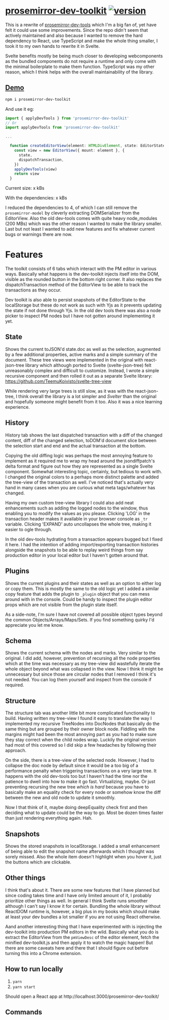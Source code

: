 # [prosemirror-dev-toolkit](https://teemukoivisto.github.io/prosemirror-dev-toolkit/) [![version](https://img.shields.io/npm/v/prosemirror-dev-toolkit?style=flat-square)](https://www.npmjs.com/package/prosemirror-dev-toolkit)

This is a rewrite of [prosemirror-dev-tools](https://github.com/d4rkr00t/prosemirror-dev-tools) which I'm a big fan of, yet have felt it could use some improvements. Since the repo didn't seem that actively maintained and also because I wanted to remove the hard dependency to React, use TypeScript and make the whole thing smaller, I took it to my own hands to rewrite it in Svelte.

Svelte benefits mostly be being much closer to developing webcomponents as the bundled components do not require a runtime and only come with the minimal boilerplate to make them function. TypeScript was my other reason, which I think helps with the overall maintainability of the library.

## [Demo](https://teemukoivisto.github.io/prosemirror-dev-toolkit/)

```sh
npm i prosemirror-dev-toolkit
```

And use it eg:

```ts
import { applyDevTools } from 'prosemirror-dev-toolkit'
// Or
import applyDevTools from 'prosemirror-dev-toolkit'

...

  function createEditorView(element: HTMLDivElement, state: EditorState) {
    const view = new EditorView({ mount: element }, {
      state,
      dispatchTransaction,
    })
    applyDevTools(view)
    return view
  }
```

Current size: x kBs

With the dependencies: x kBs

I reduced the dependencies to 4, of which I can still remove the `prosemirror-model` by cleverly extracting DOMSerializer from the EditorView. Also the old dev-tools comes with quite heavy node_modules (200 MBs) which was the other reason I wanted to make the library smaller. Last but not least I wanted to add new features and fix whatever current bugs or warnings there are now.

# Features

The toolkit consists of 6 tabs which interact with the PM editor in various ways. Basically what happens is the dev-toolkit injects itself into the DOM, visible as the rounded button in the bottom right corner. It also replaces the dispatchTransaction method of the EditorView to be able to track the transactions as they occur.

Dev toolkit is also able to persist snapshots of the EditorState to the localStorage but these do not work as such with Yjs as it prevents updating the state if not done through Yjs. In the old dev tools there was also a node picker to inspect PM nodes but I have not gotten around implementing it yet.

## State

Shows the current toJSON'd state.doc as well as the selection, augmented by a few additional properties, active marks and a simple summary of the document. These tree views were implemented in the original with react-json-tree library which although ported to Svelte (svelte-json-tree) felt unreasonably complex and difficult to customize. Instead, I wrote a simple recursive component and then rolled it out as a separate Svelte library: https://github.com/TeemuKoivisto/svelte-tree-view

While rendering very large trees is still slow, as it was with the react-json-tree, I think overall the library is a lot simpler and _Svelter_ than the original and hopefully someone might benefit from it too. Also it was a nice learning experience.

## History

History tab shows the last dispatched transaction with a diff of the changed content, diff of the changed selection, toDOM'd document slice between the selection start and end and the actual transaction at the bottom.

Copying the old diffing logic was perhaps the most annoying feature to implement as it required me to wrap my head around the jsondiffpatch's delta format and figure out how they are represented as a single Svelte component. Somewhat interesting topic, certainly, but tedious to work with. I changed the original colors to a perhaps more distinct palette and added the tree-view of the transaction as well. I've noticed that's actually very hand in many cases when you are curious what meta tags/whatever has changed.

Having my own custom tree-view library I could also add neat enhancements such as adding the logged nodes to the window, thus enabling you to modify the values as you please. Clicking 'LOG' in the transaction header makes it available in your browser console as `_tr` variable. Clicking 'EXPAND' auto uncollapses the whole tree, making it easier to ogle through.

In the old dev-tools hydrating from a transaction appears bugged but I fixed it here. I had the intention of adding import/exporting transaction histories alongside the snapshots to be able to replay weird things from say production editor in your local editor but I haven't gotten around that.

## Plugins

Shows the current plugins and their states as well as an option to either log or copy them. This is mostly the same to the old logic yet I added a similar copy feature that adds the plugin to `_plugin` object that you can mess around with in the console. Could be handy to inspect the plugin editor props which are not visible from the plugin state itself.

As a side-note, I'm sure I have not covered all possible object types beyond the common Objects/Arrays/Maps/Sets. If you find something quirky I'd appreciate you let me know.

## Schema

Shows the current schema with the nodes and marks. Very similar to the original. I did add, however, prevention of recursing all the node properties which at the time was necessary as my tree-view did wastefully iterate the whole object beyond what was collapsed in the view. Now I think it might be unnecessary but since those are circular nodes that I removed I think it's not needed. You can log them yourself and inspect from the console if required.

## Structure

The structure tab was another little bit more complicated functionality to build. Having written my tree-view I found it easy to translate the way I implemented my recursive TreeNodes into DocNodes that basically do the same thing but are grouped by their owner block node. Fiddling with the margins might had been the most annoying part as you had to make sure they stay correct when the child nodes wrap. Luckily the original version had most of this covered so I did skip a few headaches by following their approach.

On the side, there is a tree-view of the selected node. However, I had to collapse the doc node by default since it would be a too big of a performance penalty when triggering transactions on a very large tree. It happens with the old dev-tools too but I haven't had the time nor the patience to dwell into how to make it go fast. Virtualizing, maybe. Or just preventing recursing the new tree _which is hard_ because you have to basically make an equality check for every node or somehow know the diff between the new and old node to update it smoothly.

Now I that think of it, maybe doing deepEquality check first and then deciding what to update could be the way to go. Most be dozen times faster than just rendering everything again. Hah.

## Snapshots

Shows the stored snapshots in localStorage. I added a small enhancement of being able to edit the snapshot name afterwards which I thought was sorely missed. Also the whole item doesn't highlight when you hover it, just the buttons which are clickable.

## Other things

I think that's about it. There are some new features that I have planned but since coding takes time and I have only limited amount of it, I probably prioritize other things as well. In general I think Svelte runs smoother although I can't say I know it for certain. Bundling the whole library without ReactDOM runtime is, however, a big plus in my books which should make at least your dev bundles a lot smaller if you are not using React otherwise.

Aand another interesting thing that I have experimented with is injecting the dev-toolkit into production PM editors in the wild. Basically what you do is extract the EditorView from the `pmViewDesc` of the editor element, fetch the minified dev-toolkit.js and then apply it to watch the magic happen! But there are some caveats here and there that I should figure out before turning this into a Chrome extension.

## How to run locally

1. `yarn`
2. `yarn start`

Should open a React app at http://localhost:3000/prosemirror-dev-toolkit/

## Commands

